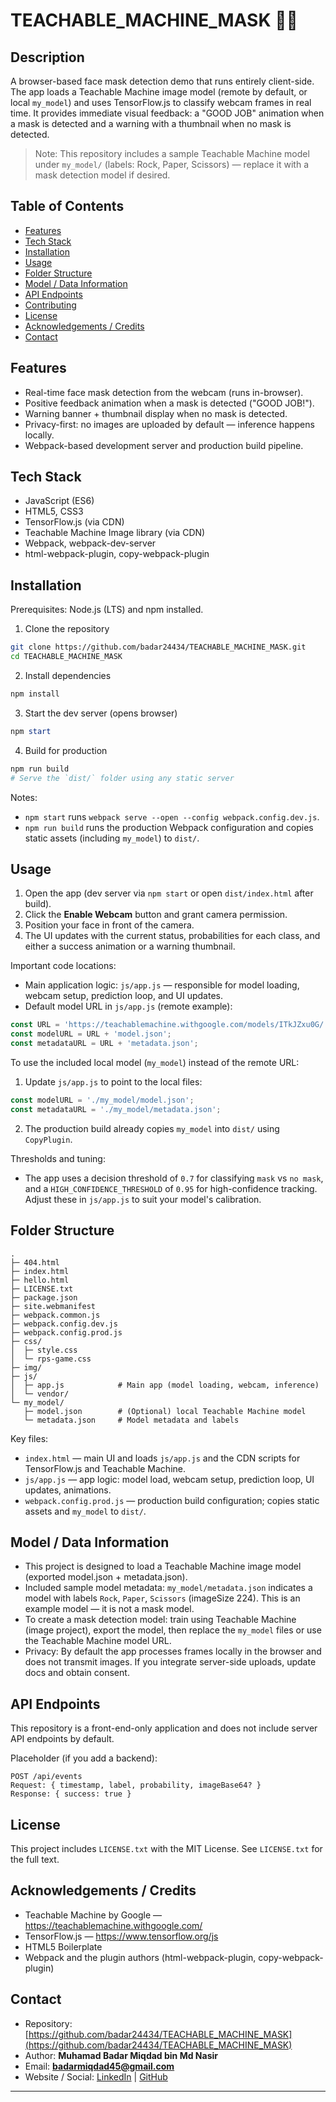 # TEACHABLE_MACHINE_MASK 🧠🚀

## Description

A browser-based face mask detection demo that runs entirely client-side. The app loads a Teachable Machine image model (remote by default, or local `my_model`) and uses TensorFlow.js to classify webcam frames in real time. It provides immediate visual feedback: a "GOOD JOB" animation when a mask is detected and a warning with a thumbnail when no mask is detected.

> Note: This repository includes a sample Teachable Machine model under `my_model/` (labels: Rock, Paper, Scissors) — replace it with a mask detection model if desired.

## Table of Contents

- [Features](#features)
- [Tech Stack](#tech-stack)
- [Installation](#installation)
- [Usage](#usage)
- [Folder Structure](#folder-structure)
- [Model / Data Information](#model--data-information)
- [API Endpoints](#api-endpoints)
- [Contributing](#contributing)
- [License](#license)
- [Acknowledgements / Credits](#acknowledgements--credits)
- [Contact](#contact)

## Features

- Real-time face mask detection from the webcam (runs in-browser).
- Positive feedback animation when a mask is detected ("GOOD JOB!").
- Warning banner + thumbnail display when no mask is detected.
- Privacy-first: no images are uploaded by default — inference happens locally.
- Webpack-based development server and production build pipeline.

## Tech Stack

- JavaScript (ES6)
- HTML5, CSS3
- TensorFlow.js (via CDN)
- Teachable Machine Image library (via CDN)
- Webpack, webpack-dev-server
- html-webpack-plugin, copy-webpack-plugin

## Installation

Prerequisites: Node.js (LTS) and npm installed.

1. Clone the repository

```bash
git clone https://github.com/badar24434/TEACHABLE_MACHINE_MASK.git
cd TEACHABLE_MACHINE_MASK
```

2. Install dependencies

```powershell
npm install
```

3. Start the dev server (opens browser)

```powershell
npm start
```

4. Build for production

```powershell
npm run build
# Serve the `dist/` folder using any static server
```

Notes:

- `npm start` runs `webpack serve --open --config webpack.config.dev.js`.
- `npm run build` runs the production Webpack configuration and copies static assets (including `my_model`) to `dist/`.

## Usage

1. Open the app (dev server via `npm start` or open `dist/index.html` after build).
2. Click the **Enable Webcam** button and grant camera permission.
3. Position your face in front of the camera.
4. The UI updates with the current status, probabilities for each class, and either a success animation or a warning thumbnail.

Important code locations:

- Main application logic: `js/app.js` — responsible for model loading, webcam setup, prediction loop, and UI updates.
- Default model URL in `js/app.js` (remote example):

```js
const URL = 'https://teachablemachine.withgoogle.com/models/ITkJZxu0G/';
const modelURL = URL + 'model.json';
const metadataURL = URL + 'metadata.json';
```

To use the included local model (`my_model`) instead of the remote URL:

1. Update `js/app.js` to point to the local files:

```js
const modelURL = './my_model/model.json';
const metadataURL = './my_model/metadata.json';
```

2. The production build already copies `my_model` into `dist/` using `CopyPlugin`.

Thresholds and tuning:

- The app uses a decision threshold of `0.7` for classifying `mask` vs `no mask`, and a `HIGH_CONFIDENCE_THRESHOLD` of `0.95` for high-confidence tracking. Adjust these in `js/app.js` to suit your model's calibration.

## Folder Structure

```
.
├─ 404.html
├─ index.html
├─ hello.html
├─ LICENSE.txt
├─ package.json
├─ site.webmanifest
├─ webpack.common.js
├─ webpack.config.dev.js
├─ webpack.config.prod.js
├─ css/
│  ├─ style.css
│  └─ rps-game.css
├─ img/
├─ js/
│  ├─ app.js            # Main app (model loading, webcam, inference)
│  └─ vendor/
└─ my_model/
   ├─ model.json        # (Optional) local Teachable Machine model
   └─ metadata.json     # Model metadata and labels
```

Key files:

- `index.html` — main UI and loads `js/app.js` and the CDN scripts for TensorFlow.js and Teachable Machine.
- `js/app.js` — app logic: model load, webcam setup, prediction loop, UI updates, animations.
- `webpack.config.prod.js` — production build configuration; copies static assets and `my_model` to `dist/`.

## Model / Data Information

- This project is designed to load a Teachable Machine image model (exported model.json + metadata.json).
- Included sample model metadata: `my_model/metadata.json` indicates a model with labels `Rock`, `Paper`, `Scissors` (imageSize 224). This is an example model — it is not a mask model.
- To create a mask detection model: train using Teachable Machine (image project), export the model, then replace the `my_model` files or use the Teachable Machine model URL.
- Privacy: By default the app processes frames locally in the browser and does not transmit images. If you integrate server-side uploads, update docs and obtain consent.

## API Endpoints

This repository is a front-end-only application and does not include server API endpoints by default.

Placeholder (if you add a backend):

```
POST /api/events
Request: { timestamp, label, probability, imageBase64? }
Response: { success: true }
```

## License

This project includes `LICENSE.txt` with the MIT License. See `LICENSE.txt` for the full text.

## Acknowledgements / Credits

- Teachable Machine by Google — https://teachablemachine.withgoogle.com/
- TensorFlow.js — https://www.tensorflow.org/js
- HTML5 Boilerplate
- Webpack and the plugin authors (html-webpack-plugin, copy-webpack-plugin)

## Contact

- Repository: [https://github.com/badar24434/TEACHABLE_MACHINE_MASK](https://github.com/badar24434/TEACHABLE_MACHINE_MASK)
- Author: **Muhamad Badar Miqdad bin Md Nasir**
- Email: **badarmiqdad45@gmail.com**
- Website / Social: [LinkedIn]([https://www.linkedin.com/in/badar-miqdad](https://www.linkedin.com/in/muhamad-badar-miqdad-bin-md-nasir-9404282b8/)) | [GitHub](https://github.com/badar24434)


---

